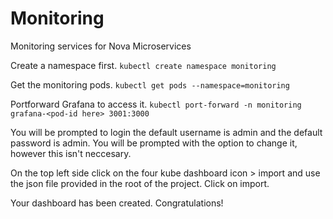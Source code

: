 # Monitoring
Monitoring services for Nova Microservices

Create a namespace first.
`kubectl create namespace monitoring`

Get the monitoring pods.
`kubectl get pods --namespace=monitoring`

Portforward Grafana to access it.
`kubectl port-forward -n monitoring grafana-<pod-id here> 3001:3000`

You will be prompted to login the default username is admin and the default password is admin. You will be prompted with the option to change it, however this isn't neccesary.

On the top left side click on the four kube dashboard icon > import and use the json file provided in the root of the project. Click on import.

Your dashboard has been created. Congratulations!
